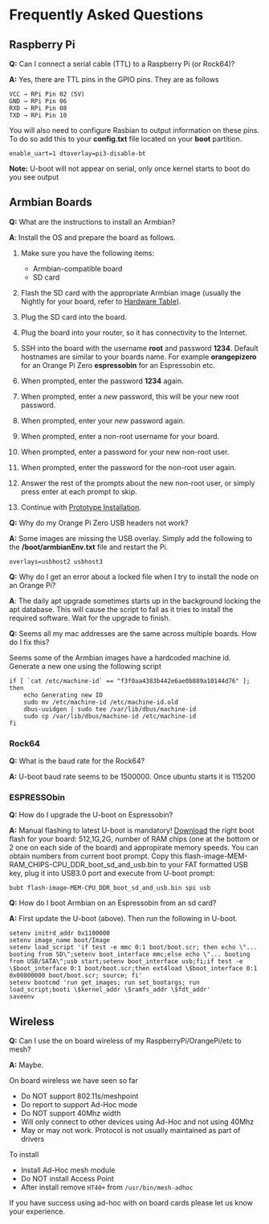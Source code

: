 ﻿# Frequently Asked Questions

## Raspberry Pi

**Q:** Can I connect a serial cable (TTL) to a Raspberry Pi (or Rock64)?

**A:** Yes, there are TTL pins in the GPIO pins. They are as follows  
```
VCC → RPi Pin 02 (5V)
GND → RPi Pin 06
RXD → RPi Pin 08
TXD → RPi Pin 10
```

You will also need to configure Rasbian to output information on these pins.  To do so add this to your **config.txt** file located on your **boot** partition.
```
enable_uart=1 dtoverlay=pi3-disable-bt
```

**Note:** U-boot will not appear on serial, only once kernel starts to boot do you see output


## Armbian Boards

**Q:** What are the instructions to install an Armbian?

**A**: Install the OS and prepare the board as follows.

1. Make sure you have the following items:

    * Armbian-compatible board
    * SD card

1. Flash the SD card with the appropriate Armbian image (usually the Nightly for your board, refer to [Hardware Table](README.md#hardware-table)).

1. Plug the SD card into the board.

1. Plug the board into your router, so it has connectivity to the Internet.

1. SSH into the board with the username **root** and password **1234**. Default hostnames are similar to your boards name. For example **orangepizero** for an Orange Pi Zero **espressobin** for an Espressobin etc.

1. When prompted, enter the password **1234** again.

1. When prompted, enter a _new_ password, this will be your new root password.

1. When prompted, enter your _new_ password again.

1. When prompted, enter a non-root username for your board.

1. When prompted, enter a password for your new non-root user.

1. When prompted, enter the password for the non-root user again.

1. Answer the rest of the prompts about the new non-root user, or simply press enter at each prompt to skip.

1. Continue with [Prototype Installation](README.md).

**Q:** Why do my Orange Pi Zero USB headers not work?

**A:** Some images are missing the USB overlay.  Simply add the following to the **/boot/armbianEnv.txt** file and restart the Pi.
```
overlays=usbhost2 usbhost3
```

**Q:** Why do I get an error about a locked file when I try to install the node on an Orange Pi?

**A**: The daily apt upgrade sometimes starts up in the background locking the apt database. This will cause the script to fail as it tries to install the required software. Wait for the upgrade to finish.

**Q:** Seems all my mac addresses are the same across multiple boards. How do I fix this?

Seems some of the Armbian images have a hardcoded machine id.  Generate a new one using the following script 
```
if [ `cat /etc/machine-id` == "f3f0aa4383b442e6ae0b889a10144d76" ]; then  
    echo Generating new ID
    sudo mv /etc/machine-id /etc/machine-id.old
    dbus-uuidgen | sudo tee /var/lib/dbus/machine-id
    sudo cp /var/lib/dbus/machine-id /etc/machine-id
fi
```

### Rock64

**Q:** What is the baud rate for the Rock64?

**A:** U-boot baud rate seems to be 1500000. Once ubuntu starts it is 115200

### ESPRESSObin

**Q:** How do I upgrade the U-boot on Espressobin?

**A:** Manual flashing to latest U-boot is mandatory! [Download](https://dl.armbian.com/espressobin/u-boot/) the right boot flash for your board: 512,1G,2G, number of RAM chips (one at the bottom or 2 one on each side of the board) and appropirate memory speeds. You can obtain numbers from current boot prompt.  Copy this flash-image-MEM-RAM_CHIPS-CPU_DDR_boot_sd_and_usb.bin to your FAT formatted USB key, plug it into USB3.0 port and execute from U-boot prompt: 
```
bubt flash-image-MEM-CPU_DDR_boot_sd_and_usb.bin spi usb
```

**Q:** How do I boot Armbian on an Espressobin from an sd card?

**A:** First update the U-boot (above). Then run the following in U-boot.
```
setenv initrd_addr 0x1100000
setenv image_name boot/Image
setenv load_script 'if test -e mmc 0:1 boot/boot.scr; then echo \"... booting from SD\";setenv boot_interface mmc;else echo \"... booting from USB/SATA\";usb start;setenv boot_interface usb;fi;if test -e \$boot_interface 0:1 boot/boot.scr;then ext4load \$boot_interface 0:1 0x00800000 boot/boot.scr; source; fi'
setenv bootcmd 'run get_images; run set_bootargs; run load_script;booti \$kernel_addr \$ramfs_addr \$fdt_addr'
saveenv
```
## Wireless

**Q:** Can I use the on board wireless of my RaspberryPi/OrangePi/etc to mesh?

**A:** Maybe. 

On board wireless we have seen so far
* Do NOT support 802.11s/meshpoint
* Do report to support Ad-Hoc mode 
* Do NOT support 40Mhz width
* Will only connect to other devices using Ad-Hoc and not using 40Mhz
* May or may not work. Protocol is not usually maintained as part of drivers

To install
* Install Ad-Hoc mesh module
* Do NOT install Access Point
* After install remove `HT40+` from `/usr/bin/mesh-adhoc`

If you have success using ad-hoc with on board cards please let us know your experience.
